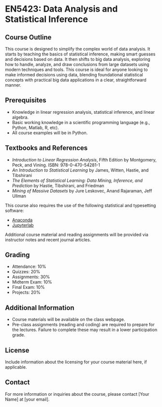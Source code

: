 # EN5423: Data Analysis and Statistical Inference

## Course Outline
This course is designed to simplify the complex world of data analysis. It starts by teaching the basics of statistical inference, making smart guesses and decisions based on data. It then shifts to big data analysis, exploring how to handle, analyze, and draw conclusions from large datasets using modern techniques and tools. This course is ideal for anyone looking to make informed decisions using data, blending foundational statistical concepts with practical big data applications in a clear, straightforward manner.

## Prerequisites
- Knowledge in linear regression analysis, statistical inference, and linear algebra.
- Basic working knowledge in a scientific programming language (e.g., Python, Matlab, R, etc).
- All course examples will be in Python.

## Textbooks and References
- *Introduction to Linear Regression Analysis*, Fifth Edition by Montgomery, Peck, and Vining. ISBN: 978-0-470-54281-1
- *An Introduction to Statistical Learning* by James, Witten, Hastie, and Tibshirani
- *The Elements of Statistical Learning: Data Mining, Inference, and Prediction* by Hastie, Tibshirani, and Friedman
- *Mining of Massive Datasets* by Jure Leskovec, Anand Rajaraman, Jeff Ullman

This course also requires the use of the following statistical and typesetting software:
- [Anaconda](https://www.anaconda.com)
- [Jupyterlab](https://jupyter.org)

Additional course material and reading assignments will be provided via instructor notes and recent journal articles.

## Grading
- Attendance: 10%
- Quizzes: 20%
- Assignments: 30%
- Midterm Exam: 10%
- Final Exam: 10%
- Projects: 20%

## Additional Information
- Course materials will be available on the class webpage.
- Pre-class assignments (reading and coding) are required to prepare for the lectures. Failure to complete these may result in a lower participation grade.

## License
Include information about the licensing for your course material here, if applicable.

## Contact
For more information or inquiries about the course, please contact [Your Name] at [your email].
